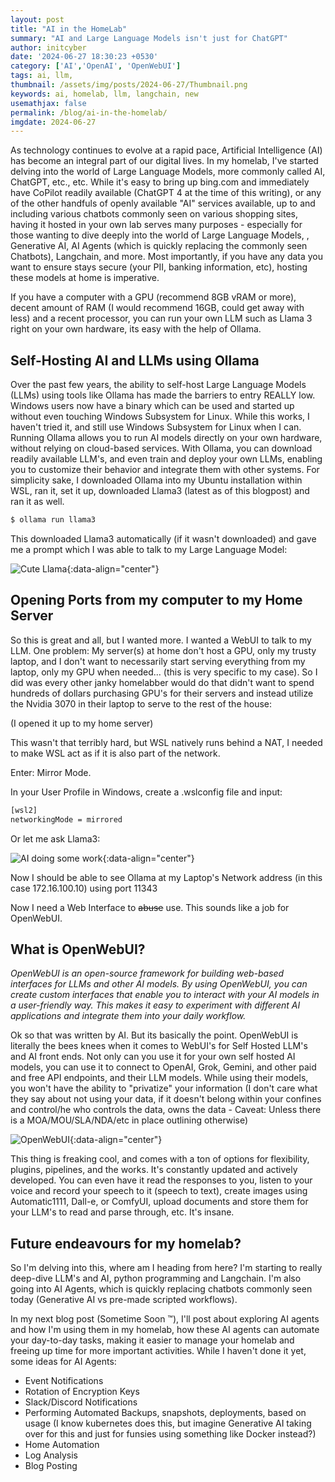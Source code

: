 ```yaml
---
layout: post
title: "AI in the HomeLab"
summary: "AI and Large Language Models isn't just for ChatGPT"
author: initcyber
date: '2024-06-27 18:30:23 +0530'
category: ['AI','OpenAI', 'OpenWebUI']
tags: ai, llm, 
thumbnail: /assets/img/posts/2024-06-27/Thumbnail.png
keywords: ai, homelab, llm, langchain, new
usemathjax: false
permalink: /blog/ai-in-the-homelab/
imgdate: 2024-06-27
---
```


As technology continues to evolve at a rapid pace, Artificial Intelligence (AI) has become an integral part of our digital lives. In my homelab, I've started delving into the world of Large Language Models, more commonly called AI, ChatGPT, etc., etc. While it's easy to bring up bing.com and immediately have CoPilot readily available (ChatGPT 4 at the time of this writing), or any of the other handfuls of openly available "AI" services available, up to and including various chatbots commonly seen on various shopping sites, having it hosted in your own lab serves many purposes - especially for those wanting to dive deeply into the world of Large Language Models, , Generative AI, AI Agents (which is quickly replacing the commonly seen Chatbots), Langchain, and more. Most importantly, if you have any data you want to ensure stays secure (your PII, banking information, etc), hosting these models at home is imperative.

If you have a computer with a GPU (recommend 8GB vRAM or more), decent amount of RAM (I would recommend 16GB, could get away with less) and a recent processor, you can run your own LLM such as Llama 3 right on your own hardware, its easy with the help of Ollama.


## Self-Hosting AI and LLMs using Ollama

Over the past few years, the ability to self-host Large Language Models (LLMs) using tools like Ollama has made the barriers to entry REALLY low. Windows users now have a binary which can be used and started up without even touching Windows Subsystem for Linux. While this works, I haven't tried it, and still use Windows Subsystem for Linux when I can. Running Ollama allows you to run AI models directly on your own hardware, without relying on cloud-based services. With Ollama, you can download readily available LLM's, and even train and deploy your own LLMs, enabling you to customize their behavior and integrate them with other systems. For simplicity sake, I downloaded Ollama into my Ubuntu installation within WSL, ran it, set it up, downloaded Llama3 (latest as of this blogpost) and ran it as well.

```bash
$ ollama run llama3
```
This downloaded Llama3 automatically (if it wasn't downloaded) and gave me a prompt which I was able to talk to my Large Language Model:

![Cute Llama](/assets/img/posts/{{page.imgdate}}/2.png){:data-align="center"}



## Opening Ports from my computer to my Home Server

So this is great and all, but I wanted more. I wanted a WebUI to talk to my LLM. One problem: My server(s) at home don't host a GPU, only my trusty laptop, and I don't want to necessarily start serving everything from my laptop, only my GPU when needed... (this is very specific to my case). So I did was every other janky homelabber would do that didn't want to spend hundreds of dollars purchasing GPU's for their servers and instead utilize the Nvidia 3070 in their laptop to serve to the rest of the house:

(I opened it up to my home server)

This wasn't that terribly hard, but WSL natively runs behind a NAT, I needed to make WSL act as if it is also part of the network.

Enter: Mirror Mode.

In your User Profile in Windows, create a .wslconfig file and input:
```bash
[wsl2]
networkingMode = mirrored
```

Or let me ask Llama3:

![AI doing some work](/assets/img/posts/{{page.imgdate}}/3.png){:data-align="center"}

Now I should be able to see Ollama at my Laptop's Network address (in this case 172.16.100.10) using port 11343

Now I need a Web Interface to ~~abuse~~ use. This sounds like a job for OpenWebUI.


## What is OpenWebUI?


*OpenWebUI is an open-source framework for building web-based interfaces for LLMs and other AI models. By using OpenWebUI, you can create custom interfaces that enable you to interact with your AI models in a user-friendly way. This makes it easy to experiment with different AI applications and integrate them into your daily workflow.*

Ok so that was written by AI. But its basically the point. OpenWebUI is literally the bees knees when it comes to WebUI's for Self Hosted LLM's and AI front ends. Not only can you use it for your own self hosted AI models, you can use it to connect to OpenAI, Grok, Gemini, and other paid and free API endpoints, and their LLM models. While using their models, you won't have the ability to "privatize" your information (I don't care what they say about not using your data, if it doesn't belong within your confines and control/he who controls the data, owns the data - Caveat: Unless there is a MOA/MOU/SLA/NDA/etc in place outlining otherwise)

![OpenWebUI](/assets/img/posts/{{page.imgdate}}/4.png){:data-align="center"}

This thing is freaking cool, and comes with a ton of options for flexibility, plugins, pipelines, and the works. It's constantly updated and actively developed. You can even have it read the responses to you, listen to your voice and record your speech to it (speech to text), create images using Automatic1111, Dall-e, or ComfyUI, upload documents and store them for your LLM's to read and parse through, etc. It's insane.

## Future endeavours for my homelab?

So I'm delving into this, where am I heading from here? I'm starting to really deep-dive LLM's and AI, python programming and Langchain. I'm also going into AI Agents, which is quickly replacing chatbots commonly seen today (Generative AI vs pre-made scripted workflows). 


In my next blog post (Sometime Soon ™), I'll post about exploring AI agents and how I'm using them in my homelab, how these AI agents can automate your day-to-day tasks, making it easier to manage your homelab and freeing up time for more important activities. While I haven't done it yet, some ideas for AI Agents:

- Event Notifications
- Rotation of Encryption Keys
- Slack/Discord Notifications
- Performing Automated Backups, snapshots, deployments, based on usage (I know kubernetes does this, but imagine Generative AI taking over for this and just for funsies using something like Docker instead?)
- Home Automation
- Log Analysis
- Blog Posting












